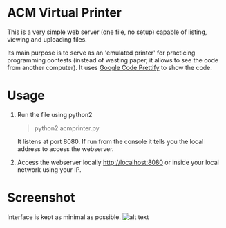# ACM Virtual Printer

This is a very simple web server (one file, no setup) capable of listing, viewing and uploading files.
 
Its main purpose is to serve as an 'emulated printer' for practicing programming contests (instead of wasting paper, it allows to see the code from another computer). It uses [Google Code Prettify](https://github.com/google/code-prettify) to show the code.

Usage
=====
1. Run the file using python2

   > python2 acmprinter.py

   It listens at port 8080. If run from the console it tells you the local address to access the webserver.

3. Access the webserver locally [http://localhost:8080](http://localhost:8080) or inside your local network using your IP.

Screenshot
==========
Interface is kept as minimal as possible.
![alt text](https://3.bp.blogspot.com/-N8auxkDnn30/VuuClnO3_LI/AAAAAAAABM4/-sJVAbukRjEBMfQyiCb3NYUKkRzSvXRdg/s1600/screenshot.png "The web interface")
